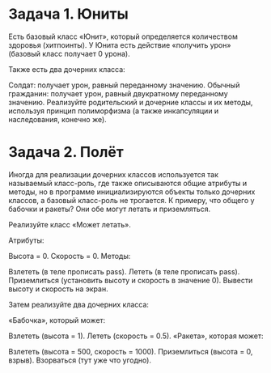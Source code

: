 # Задача 1. Юниты

Есть базовый класс «Юнит», который определяется количеством здоровья (хитпоинты). У Юнита есть действие «получить урон» (базовый класс получает 0 урона).

Также есть два дочерних класса:

Солдат: получает урон, равный переданному значению.
Обычный гражданин: получает урон, равный двукратному переданному значению. 
Реализуйте родительский и дочерние классы и их методы, используя принцип полиморфизма (а также инкапсуляции и наследования, конечно же).



# Задача 2. Полёт

Иногда для реализации дочерних классов используется так называемый класс-роль, где также описываются общие атрибуты и методы, но в программе инициализируются объекты только дочерних классов, а базовый класс-роль не трогается. К примеру, что общего у бабочки и ракеты? Они обе могут летать и приземляться. 

 

Реализуйте класс «Может летать». 

Атрибуты:

Высота = 0.
Скорость = 0.
Методы:

Взлететь (в теле прописать pass).
Лететь (в теле прописать pass).
Приземлиться (установить высоту и скорость в значение 0).
Вывести высоту и скорость на экран.
 

Затем реализуйте два дочерних класса: 

«Бабочка», который может:

Взлететь (высота = 1).
Лететь (скорость = 0.5).
«Ракета», которая может:

Взлететь (высота = 500, скорость = 1000).
Приземлиться (высота = 0, взрыв).
Взорваться (тут уже что угодно).